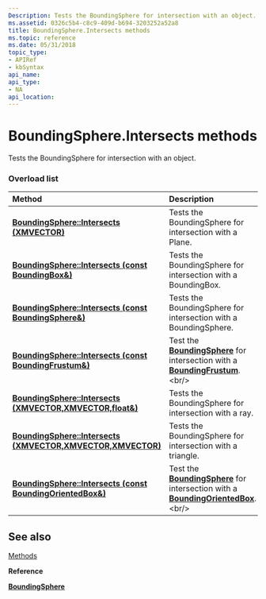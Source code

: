 ```yaml
---
Description: Tests the BoundingSphere for intersection with an object.
ms.assetid: 0326c5b4-c8c9-409d-b694-3203252a52a8
title: BoundingSphere.Intersects methods
ms.topic: reference
ms.date: 05/31/2018
topic_type: 
- APIRef
- kbSyntax
api_name: 
api_type: 
- NA
api_location: 
---
```


# BoundingSphere.Intersects methods

Tests the BoundingSphere for intersection with an object.

### Overload list



| Method                                                                                         | Description                                                                                                                              |
|:-----------------------------------------------------------------------------------------------|:-----------------------------------------------------------------------------------------------------------------------------------------|
| [**BoundingSphere::Intersects (XMVECTOR)**](https://msdn.microsoft.com/library/Hh437828(v=VS.85).aspx)                   | Tests the BoundingSphere for intersection with a Plane.<br/>                                                                       |
| [**BoundingSphere::Intersects (const BoundingBox&)**](https://msdn.microsoft.com/library/Hh437822(v=VS.85).aspx)         | Tests the BoundingSphere for intersection with a BoundingBox.<br/>                                                                 |
| [**BoundingSphere::Intersects (const BoundingSphere&)**](https://msdn.microsoft.com/library/Hh437826(v=VS.85).aspx)      | Tests the BoundingSphere for intersection with a BoundingSphere.<br/>                                                              |
| [**BoundingSphere::Intersects (const BoundingFrustum&)**](https://msdn.microsoft.com/library/Hh855914(v=VS.85).aspx)     | Test the [**BoundingSphere**](https://msdn.microsoft.com/library/Hh449592(v=VS.85).aspx) for intersection with a [**BoundingFrustum**](https://msdn.microsoft.com/library/Hh855859(v=VS.85).aspx).<br/>         |
| [**BoundingSphere::Intersects (XMVECTOR,XMVECTOR,float&)**](https://msdn.microsoft.com/library/Hh437818(v=VS.85).aspx)   | Tests the BoundingSphere for intersection with a ray.<br/>                                                                         |
| [**BoundingSphere::Intersects (XMVECTOR,XMVECTOR,XMVECTOR)**](https://msdn.microsoft.com/library/Hh437820(v=VS.85).aspx) | Tests the BoundingSphere for intersection with a triangle.<br/>                                                                    |
| [**BoundingSphere::Intersects (const BoundingOrientedBox&)**](https://msdn.microsoft.com/library/Hh855928(v=VS.85).aspx) | Test the [**BoundingSphere**](https://msdn.microsoft.com/library/Hh449592(v=VS.85).aspx) for intersection with a [**BoundingOrientedBox**](https://msdn.microsoft.com/library/Hh855863(v=VS.85).aspx).<br/> |



## See also

<dl> <dt>

[Methods](boundingsphere-methods.md)
</dt> <dt>

**Reference**
</dt> <dt>

[**BoundingSphere**](https://msdn.microsoft.com/library/Hh449592(v=VS.85).aspx)
</dt> </dl>

 

 





